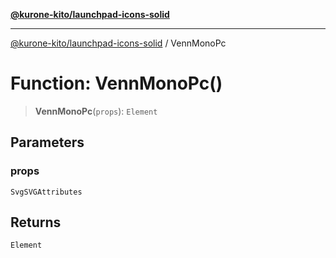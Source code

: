 [**@kurone-kito/launchpad-icons-solid**](../README.md)

***

[@kurone-kito/launchpad-icons-solid](../globals.md) / VennMonoPc

# Function: VennMonoPc()

> **VennMonoPc**(`props`): `Element`

## Parameters

### props

`SvgSVGAttributes`

## Returns

`Element`
